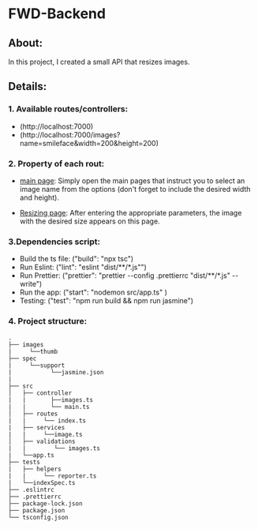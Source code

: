 # FWD-Backend

## About:
In this project, I created a small API that resizes images.

## Details:
### 1. Available routes/controllers:
- (http://localhost:7000)
- (http://localhost:7000/images?name=smileface&width=200&height=200)

### 2. Property of each rout:
- [main page](http://localhost:700): 
  Simply open the main pages that instruct you to select an image name from the options (don't forget to include the desired width and height).
  
- [Resizing page](http://localhost:700/images?filename=smileface&width=200&height=200):
After entering the appropriate parameters, the image with the desired size appears on this page.

### 3.Dependencies script:
- Build the ts file: ("build": "npx tsc")
- Run Eslint: ("lint": "eslint \"dist/**/*.js\"")
- Run Prettier: ("prettier": "prettier --config .prettierrc \"dist/**/*.js\" --write")
- Run the app: ("start": "nodemon src/app.ts" )
- Testing: ("test": "npm run build && npm run jasmine")

### 4. Project structure:

    .
    ├── images
    |     └──thumb
    ├── spec
    |     └──support
    |           └──jasmine.json
    |
    ├── src                    
    │   ├── controller  
    |   |       ├──images.ts
    |   |       └── main.ts
    │   ├── routes
    |   |     └── index.ts
    |   ├── services
    |   |     └──image.ts
    │   ├── validations 
    |   |        └── images.ts
    |   └──app.ts
    ├── tests
    |   ├── helpers
    |   |     └── reporter.ts
    |   └──indexSpec.ts
    ├── .eslintrc
    ├── .prettierrc
    ├── package-lock.json
    ├── package.json
    └── tsconfig.json
